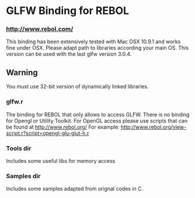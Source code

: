 # GLFW Binding for REBOL 
### http://www.rebol.com/

This binding has been extensively tested with Mac OSX 10.9.1 and works fine under OSX. 
Please adapt path to libraries according your main OS.
This version can be used with the last glfw version 3.0.4. 

## Warning
You must use 32-bit version of dynamically linked libraries. 

### glfw.r

The binding for REBOL that only allows to access GLFW. There is no binding for Opengl or Utility Toolkit. 
For OpenGL access please use scripts that can be found at http://www.rebol.org/
For example: http://www.rebol.org/view-script.r?script=opengl-glu-glut-h.r


### Tools dir
Includes some useful libs for memory access

###  Samples dir 
Includes some samples adapted from orignal codes in C.